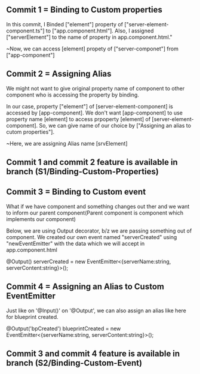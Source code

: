 ## Commit 1 = Binding to Custom properties

In this commit, I Binded ["element"] property of ["server-element-component.ts"] to ["app.component.html"]. Also, I assigned ["serverElement"] to the name of property in app.component.html."

~Now, we can access [element] propety of ["server-componet"] from ["app-component"]

## Commit 2 = Assigning Alias

We might not want to give original property name of component to other component who is accessing the property by binding.

In our case, property ["element"] of [server-element-component] is accessed by [app-component]. We don't want [app-component] to use property name [element] to access prpoperty [element] of [server-element-component]. So, we can give name of our choice by ["Assigning an alias to cutom properties"].

~Here, we are assigning Alias name [srvElement]

## Commit 1 and commit 2 feature is available in branch (S1/Binding-Custom-Properties)

## Commit 3 = Binding to Custom event

What if we have component and something changes out ther and we want to inform
our parent component(Parent component is component which implements our component)

Below, we are using Output decorator, b/z we are passing something out of component. We created our own event named "serverCreated" using "newEventEmitter" with the data which we will accept in app.component.html

@Output() serverCreated = new EventEmitter<{serverName:string, serverContent:string}>();

## Commit 4 = Assigning an Alias to Custom EventEmitter

Just like on '@Input()' on '@Output', we can also assign an alias like
here for blueprint created.

@Output('bpCreated') blueprintCreated = new EventEmitter<{serverName:string, serverContent:string}>();

## Commit 3 and commit 4 feature is available in branch (S2/Binding-Custom-Event)
